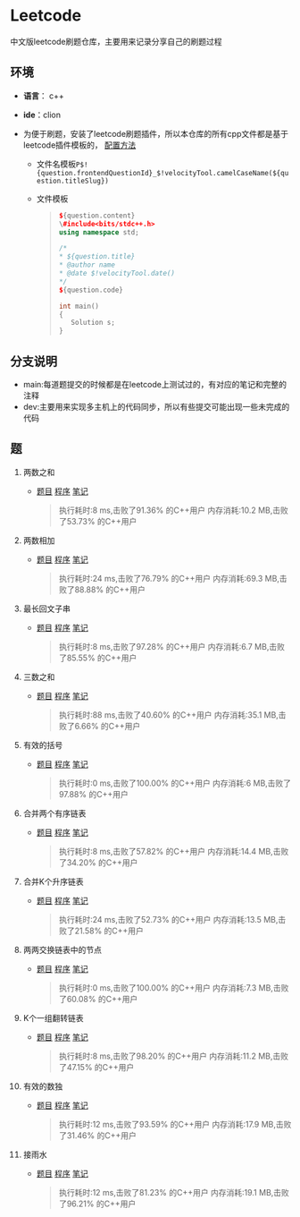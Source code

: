 # Leetcode 
中文版leetcode刷题仓库，主要用来记录分享自己的刷题过程

## 环境
- **语言**： c++  

- **ide**：clion 

- 为便于刷题，安装了leetcode刷题插件，所以本仓库的所有cpp文件都是基于leetcode插件模板的， [配置方法](https://blog.csdn.net/weixin_42238350/article/details/119878011)

    - 文件名模板`P$!{question.frontendQuestionId}_$!velocityTool.camelCaseName(${question.titleSlug})`

    - 文件模板

        >```c++
        >${question.content}
        >\#include<bits/stdc++.h>
        >using namespace std;
        >
        >/*
        > * ${question.title}
        > * @author name
        > * @date $!velocityTool.date()
        > */
        >${question.code}
        >
        >int main()
        >{
        >    Solution s;
        >}
        >```

## 分支说明
 - main:每道题提交的时候都是在leetcode上测试过的，有对应的笔记和完整的注释
 - dev:主要用来实现多主机上的代码同步，所以有些提交可能出现一些未完成的代码
## 题

1. 两数之和
   - [题目](editor/cn/doc/content/P1_TwoSum.md)  [程序](editor/cn/P1_TwoSum.cpp) [笔记](editor/cn/doc/note/P1_TwoSum.md)
   
     >执行耗时:8 ms,击败了91.36% 的C++用户
     >内存消耗:10.2 MB,击败了53.73% 的C++用户
   
2. 两数相加
   - [题目](editor/cn/doc/content/P2_AddTwoNumbers.md)  [程序](editor/cn/P2_AddTwoNumbers.cpp) [笔记](editor/cn/doc/note/P2_AddTwoNumbers.md)
   
     >执行耗时:24 ms,击败了76.79% 的C++用户
     >内存消耗:69.3 MB,击败了88.88% 的C++用户
   
3. 最长回文子串
   - [题目](editor/cn/doc/content/P5_LongestPalindromicSubstring.md)  [程序](editor/cn/P5_LongestPalindromicSubstring.cpp) [笔记](editor/cn/doc/note/P5_LongestPalindromicSubstring.md)
   
     >执行耗时:8 ms,击败了97.28% 的C++用户
     >内存消耗:6.7 MB,击败了85.55% 的C++用户
   
4. 三数之和
   - [题目](editor/cn/doc/content/P15_ThreeSum.md)  [程序](editor/cn/P15_ThreeSum.cpp) [笔记](editor/cn/doc/note/P15_ThreeSum.md)
   
	  >执行耗时:88 ms,击败了40.60% 的C++用户
	  >内存消耗:35.1 MB,击败了6.66% 的C++用户
	
5. 有效的括号
   - [题目](editor/cn/doc/content/P20_ValidParentheses.md)  [程序](editor/cn/P20_ValidParentheses.cpp) [笔记](editor/cn/doc/note/P20_ValidParentheses.md)
   
	  >执行耗时:0 ms,击败了100.00% 的C++用户
	  >内存消耗:6 MB,击败了97.88% 的C++用户
6. 合并两个有序链表
   - [题目](editor/cn/doc/content/P21_MergeTwoSortedLists.md)  [程序](editor/cn/P21_MergeTwoSortedLists.cpp) [笔记](editor/cn/doc/note/P21_MergeTwoSortedLists.md)
   
	  >执行耗时:8 ms,击败了57.82% 的C++用户
	  >内存消耗:14.4 MB,击败了34.20% 的C++用户

7.  合并K个升序链表
    - [题目](editor/cn/doc/content/P23_MergeKSortedLists.md)  [程序](editor/cn/P23_MergeKSortedLists.cpp) [笔记](editor/cn/doc/note/P23_MergeKSortedLists.md)
    
	  >执行耗时:24 ms,击败了52.73% 的C++用户
	  >内存消耗:13.5 MB,击败了21.58% 的C++用户

8.  两两交换链表中的节点
    - [题目](editor/cn/doc/content/P24_SwapNodesInPairs.md)  [程序](editor/cn/P24_SwapNodesInPairs.cpp) [笔记](editor/cn/doc/note/P24_SwapNodesInPairs.md)
    
	  >执行耗时:0 ms,击败了100.00% 的C++用户
	  >内存消耗:7.3 MB,击败了60.08% 的C++用户

9.  K个一组翻转链表
    - [题目](editor/cn/doc/content/P25_ReverseNodesInKGroup.md)  [程序](editor/cn/P25_ReverseNodesInKGroup.cpp) [笔记](editor/cn/doc/note/P25_ReverseNodesInKGroup.md)
    
	  >执行耗时:8 ms,击败了98.20% 的C++用户 
	  >内存消耗:11.2 MB,击败了47.15% 的C++用户

10.  有效的数独
     - [题目](editor/cn/doc/content/P36_ValidSudoku.md)  [程序](editor/cn/P36_ValidSudoku.cpp) [笔记](editor/cn/doc/note/P36_ValidSudoku.md)
      
	   >执行耗时:12 ms,击败了93.59% 的C++用户 
	   >内存消耗:17.9 MB,击败了31.46% 的C++用户

11.  接雨水
     - [题目](editor/cn/doc/content/P42_TrappingRainWater.md)  [程序](editor/cn/P42_TrappingRainWater.cpp) [笔记](editor/cn/doc/note/P42_TrappingRainWater.md)
      
	   >执行耗时:12 ms,击败了81.23% 的C++用户
	   >内存消耗:19.1 MB,击败了96.21% 的C++用户

